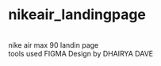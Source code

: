 # nikeair_landingpage
<br>
nike air max 90 landin page 
<br> 
tools used FIGMA
Design by DHAIRYA DAVE
